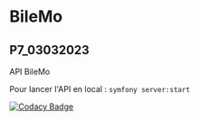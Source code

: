 # BileMo
## P7_03032023

API BileMo

Pour lancer l'API en local :
`symfony server:start`

[![Codacy Badge](https://app.codacy.com/project/badge/Grade/1af6f40003d74069b94903c0e9aca3e0)](https://app.codacy.com/gh/Juchri/P7_03032023/dashboard?utm_source=gh&utm_medium=referral&utm_content=&utm_campaign=Badge_grade)